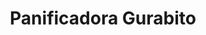 ---
title: "Panificadora Gurabito"
url: /santiago-de-los-caballeros/panificadora-gurabito/
shop: panadería
---